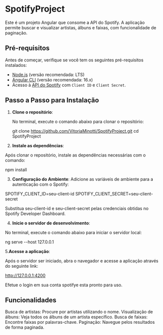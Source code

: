 # SpotifyProject

Este é um projeto Angular que consome a API do Spotify. A aplicação permite buscar e visualizar artistas, álbuns e faixas, com funcionalidade de paginação.

## Pré-requisitos

Antes de começar, verifique se você tem os seguintes pré-requisitos instalados:

- [Node.js](https://nodejs.org/) (versão recomendada: LTS)
- [Angular CLI](https://angular.io/cli) (versão recomendada: 16.x)
- Acesso à [API do Spotify](https://developer.spotify.com/dashboard/applications) com `Client ID` e `Client Secret`.

## Passo a Passo para Instalação

1. **Clone o repositório**:

   No terminal, execute o comando abaixo para clonar o repositório:
   
   git clone https://github.com/VitoriaMinotti/SpotifyProject.git
   cd SpotifyProject

2. **Instale as dependências**:

Após clonar o repositório, instale as dependências necessárias com o comando:
  
  npm install

3. **Configuração do Ambiente**:
Adicione as variáveis de ambiente para a autenticação com o Spotify:

  SPOTIFY_CLIENT_ID=seu-client-id
  SPOTIFY_CLIENT_SECRET=seu-client-secret

Substitua seu-client-id e seu-client-secret pelas credenciais obtidas no Spotify Developer Dashboard.

4. **Inicie o servidor de desenvolvimento**:

No terminal, execute o comando abaixo para iniciar o servidor local:

  ng serve --host 127.0.0.1

5.**Acesse a aplicação**:

Após o servidor ser iniciado, abra o navegador e acesse a aplicação através do seguinte link:

  http://127.0.0.1:4200

Efetue o login em sua conta spotifye esta pronto para uso.

## Funcionalidades
  Busca de artistas: Procure por artistas utilizando o nome.
  Visualização de álbuns: Veja todos os álbuns de um artista específico.
  Busca de faixas: Encontre faixas por palavras-chave.
  Paginação: Navegue pelos resultados de forma paginada.

